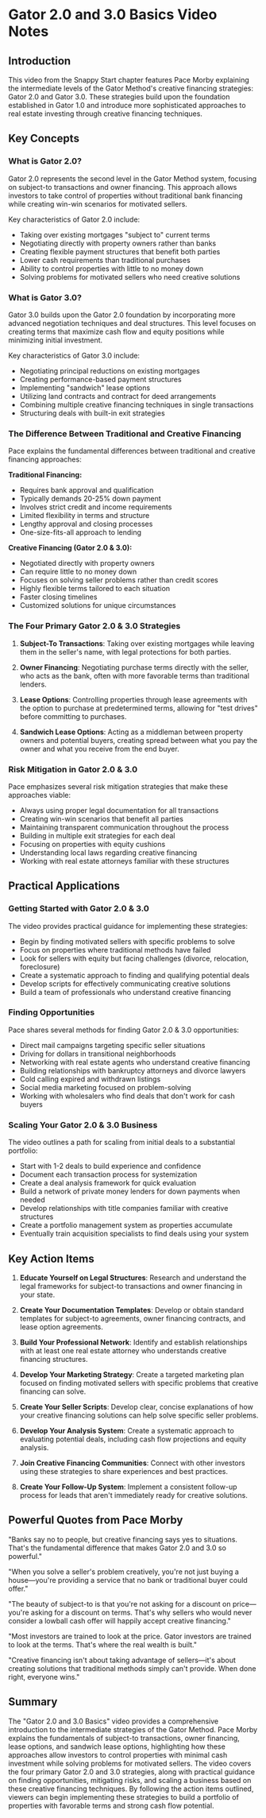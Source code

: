 # Gator 2.0 and 3.0 Basics Video Notes

## Introduction

This video from the Snappy Start chapter features Pace Morby explaining the intermediate levels of the Gator Method's creative financing strategies: Gator 2.0 and Gator 3.0. These strategies build upon the foundation established in Gator 1.0 and introduce more sophisticated approaches to real estate investing through creative financing techniques.

## Key Concepts

### What is Gator 2.0?

Gator 2.0 represents the second level in the Gator Method system, focusing on subject-to transactions and owner financing. This approach allows investors to take control of properties without traditional bank financing while creating win-win scenarios for motivated sellers.

Key characteristics of Gator 2.0 include:

- Taking over existing mortgages "subject to" current terms
- Negotiating directly with property owners rather than banks
- Creating flexible payment structures that benefit both parties
- Lower cash requirements than traditional purchases
- Ability to control properties with little to no money down
- Solving problems for motivated sellers who need creative solutions

### What is Gator 3.0?

Gator 3.0 builds upon the Gator 2.0 foundation by incorporating more advanced negotiation techniques and deal structures. This level focuses on creating terms that maximize cash flow and equity positions while minimizing initial investment.

Key characteristics of Gator 3.0 include:

- Negotiating principal reductions on existing mortgages
- Creating performance-based payment structures
- Implementing "sandwich" lease options
- Utilizing land contracts and contract for deed arrangements
- Combining multiple creative financing techniques in single transactions
- Structuring deals with built-in exit strategies

### The Difference Between Traditional and Creative Financing

Pace explains the fundamental differences between traditional and creative financing approaches:

**Traditional Financing:**
- Requires bank approval and qualification
- Typically demands 20-25% down payment
- Involves strict credit and income requirements
- Limited flexibility in terms and structure
- Lengthy approval and closing processes
- One-size-fits-all approach to lending

**Creative Financing (Gator 2.0 & 3.0):**
- Negotiated directly with property owners
- Can require little to no money down
- Focuses on solving seller problems rather than credit scores
- Highly flexible terms tailored to each situation
- Faster closing timelines
- Customized solutions for unique circumstances

### The Four Primary Gator 2.0 & 3.0 Strategies

1. **Subject-To Transactions**: Taking over existing mortgages while leaving them in the seller's name, with legal protections for both parties.

2. **Owner Financing**: Negotiating purchase terms directly with the seller, who acts as the bank, often with more favorable terms than traditional lenders.

3. **Lease Options**: Controlling properties through lease agreements with the option to purchase at predetermined terms, allowing for "test drives" before committing to purchases.

4. **Sandwich Lease Options**: Acting as a middleman between property owners and potential buyers, creating spread between what you pay the owner and what you receive from the end buyer.

### Risk Mitigation in Gator 2.0 & 3.0

Pace emphasizes several risk mitigation strategies that make these approaches viable:

- Always using proper legal documentation for all transactions
- Creating win-win scenarios that benefit all parties
- Maintaining transparent communication throughout the process
- Building in multiple exit strategies for each deal
- Focusing on properties with equity cushions
- Understanding local laws regarding creative financing
- Working with real estate attorneys familiar with these structures

## Practical Applications

### Getting Started with Gator 2.0 & 3.0

The video provides practical guidance for implementing these strategies:

- Begin by finding motivated sellers with specific problems to solve
- Focus on properties where traditional methods have failed
- Look for sellers with equity but facing challenges (divorce, relocation, foreclosure)
- Create a systematic approach to finding and qualifying potential deals
- Develop scripts for effectively communicating creative solutions
- Build a team of professionals who understand creative financing

### Finding Opportunities

Pace shares several methods for finding Gator 2.0 & 3.0 opportunities:

- Direct mail campaigns targeting specific seller situations
- Driving for dollars in transitional neighborhoods
- Networking with real estate agents who understand creative financing
- Building relationships with bankruptcy attorneys and divorce lawyers
- Cold calling expired and withdrawn listings
- Social media marketing focused on problem-solving
- Working with wholesalers who find deals that don't work for cash buyers

### Scaling Your Gator 2.0 & 3.0 Business

The video outlines a path for scaling from initial deals to a substantial portfolio:

- Start with 1-2 deals to build experience and confidence
- Document each transaction process for systemization
- Create a deal analysis framework for quick evaluation
- Build a network of private money lenders for down payments when needed
- Develop relationships with title companies familiar with creative structures
- Create a portfolio management system as properties accumulate
- Eventually train acquisition specialists to find deals using your system

## Key Action Items

1. **Educate Yourself on Legal Structures**: Research and understand the legal frameworks for subject-to transactions and owner financing in your state.

2. **Create Your Documentation Templates**: Develop or obtain standard templates for subject-to agreements, owner financing contracts, and lease option agreements.

3. **Build Your Professional Network**: Identify and establish relationships with at least one real estate attorney who understands creative financing structures.

4. **Develop Your Marketing Strategy**: Create a targeted marketing plan focused on finding motivated sellers with specific problems that creative financing can solve.

5. **Create Your Seller Scripts**: Develop clear, concise explanations of how your creative financing solutions can help solve specific seller problems.

6. **Develop Your Analysis System**: Create a systematic approach to evaluating potential deals, including cash flow projections and equity analysis.

7. **Join Creative Financing Communities**: Connect with other investors using these strategies to share experiences and best practices.

8. **Create Your Follow-Up System**: Implement a consistent follow-up process for leads that aren't immediately ready for creative solutions.

## Powerful Quotes from Pace Morby

"Banks say no to people, but creative financing says yes to situations. That's the fundamental difference that makes Gator 2.0 and 3.0 so powerful."

"When you solve a seller's problem creatively, you're not just buying a house—you're providing a service that no bank or traditional buyer could offer."

"The beauty of subject-to is that you're not asking for a discount on price—you're asking for a discount on terms. That's why sellers who would never consider a lowball cash offer will happily accept creative financing."

"Most investors are trained to look at the price. Gator investors are trained to look at the terms. That's where the real wealth is built."

"Creative financing isn't about taking advantage of sellers—it's about creating solutions that traditional methods simply can't provide. When done right, everyone wins."

## Summary

The "Gator 2.0 and 3.0 Basics" video provides a comprehensive introduction to the intermediate strategies of the Gator Method. Pace Morby explains the fundamentals of subject-to transactions, owner financing, lease options, and sandwich lease options, highlighting how these approaches allow investors to control properties with minimal cash investment while solving problems for motivated sellers. The video covers the four primary Gator 2.0 and 3.0 strategies, along with practical guidance on finding opportunities, mitigating risks, and scaling a business based on these creative financing techniques. By following the action items outlined, viewers can begin implementing these strategies to build a portfolio of properties with favorable terms and strong cash flow potential.
